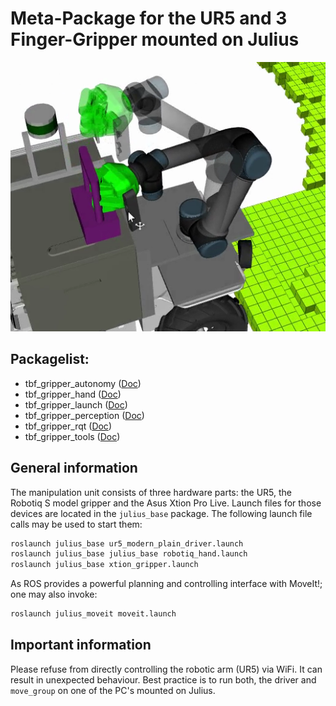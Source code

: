 # Meta-Package for the UR5 and 3 Finger-Gripper mounted on Julius

![Teaserimage](./teaser.png)

## Packagelist:

* tbf_gripper_autonomy ([Doc](./tbf_gripper_autonomy/README.md))
* tbf_gripper_hand ([Doc](./tbf_gripper_hand/README.md))
* tbf_gripper_launch ([Doc](./tbf_gripper_launch/README.md))
* tbf_gripper_perception ([Doc](./tbf_gripper_perception/README.md))
* tbf_gripper_rqt ([Doc](./tbf_gripper_rqt/README.md))
* tbf_gripper_tools ([Doc](./tbf_gripper_tools/README.md))

## General information

The manipulation unit consists of three hardware parts: the UR5, the Robotiq S model gripper and the Asus Xtion Pro Live.
Launch files for those devices are located in the `julius_base` package.
The following launch file calls may be used to start them:

```bash
roslaunch julius_base ur5_modern_plain_driver.launch
roslaunch julius_base julius_base robotiq_hand.launch
roslaunch julius_base xtion_gripper.launch
```

As ROS provides a powerful planning and controlling interface with MoveIt!; one may also invoke:

```bash
roslaunch julius_moveit moveit.launch
```

## Important information

Please refuse from directly controlling the robotic arm (UR5) via WiFi.
It can result in unexpected behaviour.
Best practice is to run both, the driver and `move_group` on one of the PC's mounted on Julius.
